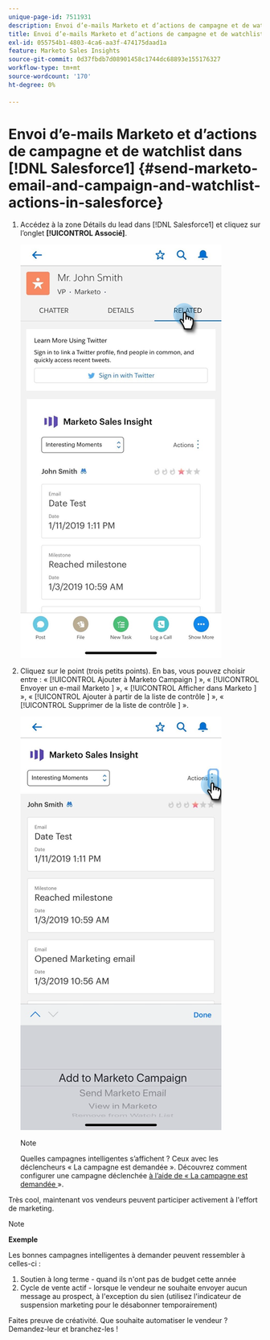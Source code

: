 ```yaml
---
unique-page-id: 7511931
description: Envoi d’e-mails Marketo et d’actions de campagne et de watchlist dans Salesforce1 - Documents Marketo - Documentation du produit
title: Envoi d’e-mails Marketo et d’actions de campagne et de watchlist dans Salesforce1
exl-id: 055754b1-4803-4ca6-aa3f-474175daad1a
feature: Marketo Sales Insights
source-git-commit: 0d37fbdb7d08901458c1744dc68893e155176327
workflow-type: tm+mt
source-wordcount: '170'
ht-degree: 0%

---
```


# Envoi d’e-mails Marketo et d’actions de campagne et de watchlist dans [!DNL Salesforce1] {#send-marketo-email-and-campaign-and-watchlist-actions-in-salesforce}

1. Accédez à la zone Détails du lead dans [!DNL Salesforce1] et cliquez sur l’onglet **[!UICONTROL Associé]**.

   ![](assets/one-1.png)

1. Cliquez sur le point (trois petits points). En bas, vous pouvez choisir entre : « [!UICONTROL Ajouter à Marketo Campaign ] », « [!UICONTROL Envoyer un e-mail Marketo ] », « [!UICONTROL Afficher dans Marketo ] », « [!UICONTROL Ajouter à partir de la liste de contrôle ] », « [!UICONTROL Supprimer de la liste de contrôle ] ».

   ![](assets/two-1.png)

   >[!NOTE]
   >
   >Quelles campagnes intelligentes s’affichent ? Ceux avec les déclencheurs « La campagne est demandée ». Découvrez comment configurer une campagne déclenchée [ à l’aide de « La campagne est demandée ](/help/marketo/product-docs/core-marketo-concepts/smart-campaigns/flow-actions/request-campaign.md) ».

Très cool, maintenant vos vendeurs peuvent participer activement à l&#39;effort de marketing.

>[!NOTE]
>
>**Exemple**
>
>Les bonnes campagnes intelligentes à demander peuvent ressembler à celles-ci :
>
>1. Soutien à long terme - quand ils n&#39;ont pas de budget cette année
>1. Cycle de vente actif - lorsque le vendeur ne souhaite envoyer aucun message au prospect, à l&#39;exception du sien (utilisez l&#39;indicateur de suspension marketing pour le désabonner temporairement)
>
>Faites preuve de créativité. Que souhaite automatiser le vendeur ? Demandez-leur et branchez-les !
